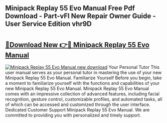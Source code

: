 ## Minipack Replay 55 Evo Manual Free Pdf Download - Part-vFl New Repair Owner Guide - User Service Edition vhr9D

# <h2><a href="http://cf2159.oget.top/?id=Minipack+Replay+55+Evo+Manual">🔗Download New 👉🔴 Minipack Replay 55 Evo Manual</a></h2>

[![Minipack Replay 55 Evo Manual new download](https://i.imgur.com/5g1atiW.png)](http://cf2159.oget.top/?id=Minipack+Replay+55+Evo+Manual)
Your Personal Tutor This user manual serves as your personal tutor in mastering the use of your new Minipack Replay 55 Evo Manual. Familiarize Yourself Before you begin, take a moment to familiarize yourself with the functions and capabilities of your new Minipack Replay 55 Evo Manual. Minipack Replay 55 Evo Manual comes with an impressive collection of advanced features, including facial recognition, gesture control, customizable profiles, and automated tasks, all of which can be accessed and customized through the user interface. Dedicated Customer Support Minipack Replay 55 Evo Manual. We are committed to providing you with personalized and timely support.
